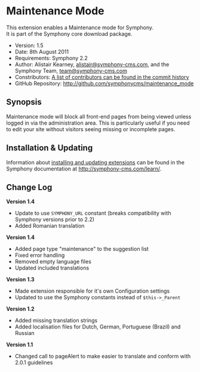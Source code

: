 # Maintenance Mode #

This extension enables a Maintenance mode for Symphony.  
It is part of the Symphony core download package.

- Version: 1.5
- Date: 8th August 2011
- Requirements: Symphony 2.2
- Author: Alistair Kearney, alistair@symphony-cms.com, and the Symphony Team, team@symphony-cms.com
- Constributors: [A list of contributors can be found in the commit history](http://github.com/symphonycms/maintenance_mode/commits/master)
- GitHub Repository: <http://github.com/symphonycms/maintenance_mode>

## Synopsis

Maintenance mode will block all front-end pages from being viewed unless logged in via the administration area. This is particularly useful if you need to edit your site without visitors seeing missing or incomplete pages.

## Installation & Updating

Information about [installing and updating extensions](http://symphony-cms.com/learn/tasks/view/install-an-extension/) can be found in the Symphony documentation at <http://symphony-cms.com/learn/>.

## Change Log

**Version 1.4**

- Update to use `SYMPHONY_URL` constant (breaks compatibility with Symphony versions prior to 2.2)
- Added Romanian translation

**Version 1.4**

- Added page type "maintenance" to the suggestion list
- Fixed error handling
- Removed empty language files
- Updated included translations

**Version 1.3**

- Made extension responsible for it's own Configuration settings
- Updated to use the Symphony constants instead of `$this->_Parent`

**Version 1.2**

- Added missing translation strings
- Added localisation files for Dutch, German, Portuguese (Brazil) and Russian 

**Version 1.1**

- Changed call to pageAlert to make easier to translate and conform with 2.0.1 guidelines
